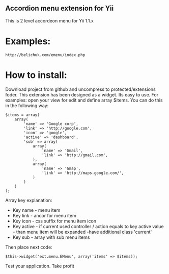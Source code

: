 Accordion menu extension for Yii
------------
This is 2 level accordeon menu for Yii 1.1.x

Examples:
============
	http://belichuk.com/emenu/index.php

How to install:
============

Download project from github and uncompress to  protected/extensions foder.
This extension has been designed as a widget. Its easy to use. 
For examples:
	open your view for edit and define array $items. You can do this in the following way:

	$items = array(
		array(
			'name' => 'Google corp',
			'link' => 'http://google.com',
			'icon' => 'google',
			'active' => 'dashboard',
			'sub' => array(
				array(
					'name' => 'Gmail',
					'link' => 'http://gmail.com',
				),
				array(
					'name' => 'Gmap',
					'link' => 'http://maps.google.com/',
				)
	    	)
	    )
	);

Array key explanation:

* Key name - menu item
* Key link - ancor for menu item
* Key icon - css suffix for menu item icon
* Key active - if current used controller / action equals to key active value - than menu item will be expanded -have additional class 'current'
* Key sub - array with sub menu items


Then place next code:

	$this->widget('ext.menu.EMenu', array('items' => $items));

 Test your application. Take profit 